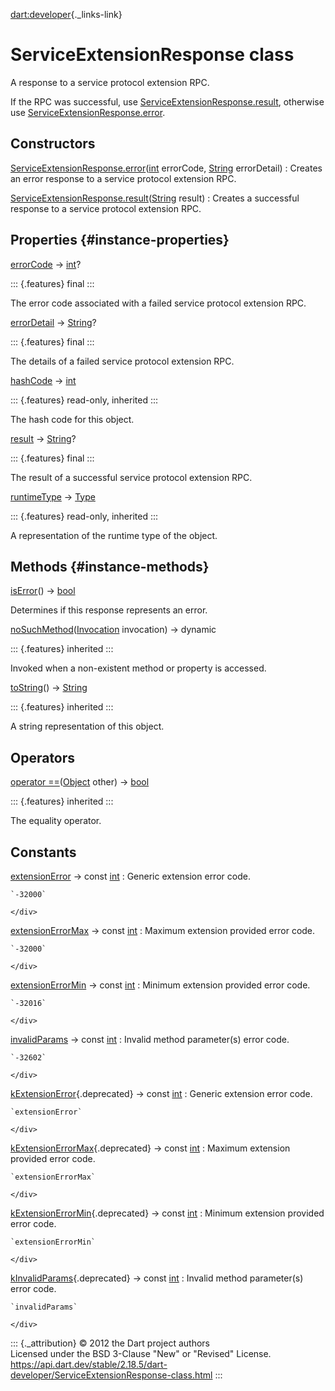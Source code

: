 [dart:developer](../dart-developer/dart-developer-library){._links-link}

ServiceExtensionResponse class
==============================

A response to a service protocol extension RPC.

If the RPC was successful, use
[ServiceExtensionResponse.result](serviceextensionresponse/result),
otherwise use
[ServiceExtensionResponse.error](serviceextensionresponse/serviceextensionresponse.error).

Constructors
------------

[ServiceExtensionResponse.error](serviceextensionresponse/serviceextensionresponse.error)([int](../dart-core/int-class) errorCode, [String](../dart-core/string-class) errorDetail)
:   Creates an error response to a service protocol extension RPC.

[ServiceExtensionResponse.result](serviceextensionresponse/serviceextensionresponse.result)([String](../dart-core/string-class) result)
:   Creates a successful response to a service protocol extension RPC.

Properties {#instance-properties}
----------

[errorCode](serviceextensionresponse/errorcode) →
[int](../dart-core/int-class)?

::: {.features}
final
:::

The error code associated with a failed service protocol extension RPC.

[errorDetail](serviceextensionresponse/errordetail) →
[String](../dart-core/string-class)?

::: {.features}
final
:::

The details of a failed service protocol extension RPC.

[hashCode](../dart-core/object/hashcode) → [int](../dart-core/int-class)

::: {.features}
read-only, inherited
:::

The hash code for this object.

[result](serviceextensionresponse/result) →
[String](../dart-core/string-class)?

::: {.features}
final
:::

The result of a successful service protocol extension RPC.

[runtimeType](../dart-core/object/runtimetype) →
[Type](../dart-core/type-class)

::: {.features}
read-only, inherited
:::

A representation of the runtime type of the object.

Methods {#instance-methods}
-------

[isError](serviceextensionresponse/iserror)() →
[bool](../dart-core/bool-class)

Determines if this response represents an error.

[noSuchMethod](../dart-core/object/nosuchmethod)([Invocation](../dart-core/invocation-class)
invocation) → dynamic

::: {.features}
inherited
:::

Invoked when a non-existent method or property is accessed.

[toString](../dart-core/object/tostring)() →
[String](../dart-core/string-class)

::: {.features}
inherited
:::

A string representation of this object.

Operators
---------

[operator
==](../dart-core/object/operator_equals)([Object](../dart-core/object-class)
other) → [bool](../dart-core/bool-class)

::: {.features}
inherited
:::

The equality operator.

Constants
---------

[extensionError](serviceextensionresponse/extensionerror-constant) → const [int](../dart-core/int-class)
:   Generic extension error code.
    <div>

    `-32000`

    </div>

[extensionErrorMax](serviceextensionresponse/extensionerrormax-constant) → const [int](../dart-core/int-class)
:   Maximum extension provided error code.
    <div>

    `-32000`

    </div>

[extensionErrorMin](serviceextensionresponse/extensionerrormin-constant) → const [int](../dart-core/int-class)
:   Minimum extension provided error code.
    <div>

    `-32016`

    </div>

[invalidParams](serviceextensionresponse/invalidparams-constant) → const [int](../dart-core/int-class)
:   Invalid method parameter(s) error code.
    <div>

    `-32602`

    </div>

[kExtensionError](serviceextensionresponse/kextensionerror-constant){.deprecated} → const [int](../dart-core/int-class)
:   Generic extension error code.
    <div>

    `extensionError`

    </div>

[kExtensionErrorMax](serviceextensionresponse/kextensionerrormax-constant){.deprecated} → const [int](../dart-core/int-class)
:   Maximum extension provided error code.
    <div>

    `extensionErrorMax`

    </div>

[kExtensionErrorMin](serviceextensionresponse/kextensionerrormin-constant){.deprecated} → const [int](../dart-core/int-class)
:   Minimum extension provided error code.
    <div>

    `extensionErrorMin`

    </div>

[kInvalidParams](serviceextensionresponse/kinvalidparams-constant){.deprecated} → const [int](../dart-core/int-class)
:   Invalid method parameter(s) error code.
    <div>

    `invalidParams`

    </div>

::: {._attribution}
© 2012 the Dart project authors\
Licensed under the BSD 3-Clause \"New\" or \"Revised\" License.\
<https://api.dart.dev/stable/2.18.5/dart-developer/ServiceExtensionResponse-class.html>
:::
